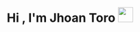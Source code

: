 <h1 align="center">Hi , I'm Jhoan Toro <img src="https://media.giphy.com/media/hvRJCLFzcasrR4ia7z/giphy.gif" width="35"></h1>

